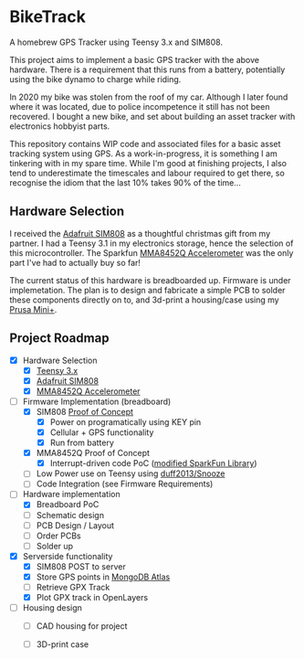 # BikeTrack
A homebrew GPS Tracker using Teensy 3.x and SIM808.

This project aims to implement a basic GPS tracker with the above hardware. There
is a requirement that this runs from a battery, potentially using the bike dynamo 
to charge while riding.

In 2020 my bike was stolen from the roof of my car. Although I later found where it
was located, due to police incompetence it still has not been recovered. I bought
a new bike, and set about building an asset tracker with electronics hobbyist parts.

This repository contains WIP code and associated files for a basic asset tracking
system using GPS. As a work-in-progress, it is something I am tinkering with in
my spare time. While I'm good at finishing projects, I also tend to underestimate
the timescales and labour required to get there, so recognise the idiom that the 
last 10% takes 90% of the time...

## Hardware Selection
I received the [Adafruit SIM808](https://learn.adafruit.com/adafruit-fona-808-cellular-plus-gps-breakout/overview)
as a thoughtful christmas gift from my partner. I had a Teensy 3.1 in my electronics
storage, hence the selection of this microcontroller. The Sparkfun [MMA8452Q Accelerometer](https://www.sparkfun.com/products/12756)
was the only part I've had to actually buy so far!

The current status of this hardware is breadboarded up. Firmware is under implemetation.
The plan is to design and fabricate a simple PCB to solder these components directly on to, 
and 3d-print a housing/case using my [Prusa Mini+](https://www.prusa3d.com/product/original-prusa-mini-8/).

## Project Roadmap

- [x] Hardware Selection
  - [x] [Teensy 3.x](https://www.pjrc.com/store/teensy32.html)
  - [x] [Adafruit SIM808](https://learn.adafruit.com/adafruit-fona-808-cellular-plus-gps-breakout/overview)
  - [x] [MMA8452Q Accelerometer](https://www.sparkfun.com/products/12756)
- [ ] Firmware Implementation (breadboard)
  - [x] SIM808 [Proof of Concept](https://forums.adafruit.com/viewtopic.php?f=54&t=187767&p=910403)
    - [x] Power on programatically using KEY pin
    - [x] Cellular + GPS functionality
    - [x] Run from battery
  - [x] MMA8452Q Proof of Concept
    - [x] Interrupt-driven code PoC ([modified SparkFun Library](https://github.com/sjmf/SparkFun_MMA8452Q_Arduino_Library))
  - [ ] Low Power use on Teensy using [duff2013/Snooze](https://github.com/duff2013/Snooze)
  - [ ] Code Integration (see Firmware Requirements)
- [ ] Hardware implementation
  - [x] Breadboard PoC
  - [ ] Schematic design
  - [ ] PCB Design / Layout
  - [ ] Order PCBs
  - [ ] Solder up
- [x] Serverside functionality
  - [x] SIM808 POST to server
  - [x] Store GPS points in [MongoDB Atlas](https://www.mongodb.com/cloud/atlas/)
  - [ ] Retrieve GPX Track
  - [x] Plot GPX track in OpenLayers
- [ ] Housing design
  - [ ] CAD housing for project
  - [ ] 3D-print case

